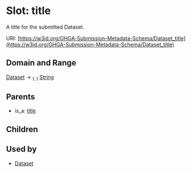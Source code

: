 
# Slot: title


A title for the submitted Dataset.

URI: [https://w3id.org/GHGA-Submission-Metadata-Schema/Dataset_title](https://w3id.org/GHGA-Submission-Metadata-Schema/Dataset_title)


## Domain and Range

[Dataset](Dataset.md) &#8594;  <sub>1..1</sub> [String](types/String.md)

## Parents

 *  is_a: [title](title.md)

## Children


## Used by

 * [Dataset](Dataset.md)

